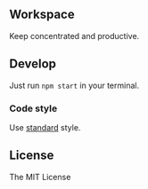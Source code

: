Workspace
---

Keep concentrated and productive.

## Develop

Just run `npm start` in your terminal.

### Code style

Use [standard](http://standardjs.com/) style.

## License

The MIT License
